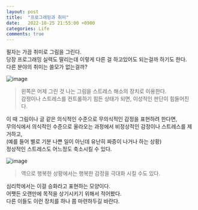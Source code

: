 ```yaml
---
layout: post
title:  "프로그래밍과 취미"
date:   2022-10-25 21:55:00 +0900
categories: Life
comments: true
---
```

필자는 가끔 취미로 그림을 그린다.  
당장 프로그래밍 실력도 딸리는데 이렇게 다른 걸 하고있어도 되는걸까 하기도 한다.  
다른 분야의 취미는 쓸모가 없는걸까?  

![image](https://user-images.githubusercontent.com/44316628/197793388-b2facfca-a740-46b2-b981-9e6eb1c44547.png)  
> 왼쪽은 어제 그린 것
나는 그림을 스트레스 해소의 장치로 이용한다.  
감정이나 스트레스를 컨트롤하기 힘든 상태가 되면, 이성적인 판단이 힘들어진다.  

이 때 그림이나 글 같은 의식적인 수준으로 무의식적인 감정을 표현하려 한다면,  
무의식에서 의식적인 수준으로 올라오는 과정에서 비정상적인 감정이나 스트레스를 제거하고,  
(예를 들어 별로 기분 나쁜 일이 아닌데 유난히 짜증이 나거나 하는 상황)  
정상적인 스트레스도 어느정도 축소시킬 수 있다.  

![image](https://user-images.githubusercontent.com/44316628/197793873-17e7db38-d1b0-4f1c-befb-765de06fd661.png)  
> 역으로 행복한 상황에서는 행복한 감정을 극대화 시킬 수도 있다.  

심리학에서는 이걸 승화라고 표현하는 모양이다.  
어쨋든 오랜만에 목적을 상기시키기 위해서 적어봤다.  
다른 이들도 이런 장치를 하나 쯤 마련하두길 바란다.  
